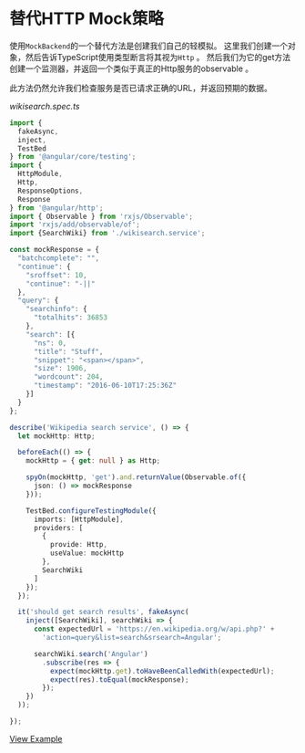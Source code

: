 # 替代HTTP Mock策略

使用`MockBackend`的一个替代方法是创建我们自己的轻模拟。 这里我们创建一个对象，然后告诉TypeScript使用类型断言将其视为`Http` 。 然后我们为它的get方法创建一个监测器，并返回一个类似于真正的Http服务的observable 。

此方法仍然允许我们检查服务是否已请求正确的URL，并返回预期的数据。

*wikisearch.spec.ts*

```typescript
import {
  fakeAsync,
  inject,
  TestBed
} from '@angular/core/testing';
import {
  HttpModule,
  Http,
  ResponseOptions,
  Response
} from '@angular/http';
import { Observable } from 'rxjs/Observable';
import 'rxjs/add/observable/of';
import {SearchWiki} from './wikisearch.service';

const mockResponse = {
  "batchcomplete": "",
  "continue": {
    "sroffset": 10,
    "continue": "-||"
  },
  "query": {
    "searchinfo": {
      "totalhits": 36853
    },
    "search": [{
      "ns": 0,
      "title": "Stuff",
      "snippet": "<span></span>",
      "size": 1906,
      "wordcount": 204,
      "timestamp": "2016-06-10T17:25:36Z"
    }]
  }
};

describe('Wikipedia search service', () => {
  let mockHttp: Http;

  beforeEach(() => {
    mockHttp = { get: null } as Http;

    spyOn(mockHttp, 'get').and.returnValue(Observable.of({
      json: () => mockResponse
    }));

    TestBed.configureTestingModule({
      imports: [HttpModule],
      providers: [
        {
          provide: Http,
          useValue: mockHttp
        },
        SearchWiki
      ]
    });
  });

  it('should get search results', fakeAsync(
    inject([SearchWiki], searchWiki => {
      const expectedUrl = 'https://en.wikipedia.org/w/api.php?' +
        'action=query&list=search&srsearch=Angular';

      searchWiki.search('Angular')
        .subscribe(res => {
          expect(mockHttp.get).toHaveBeenCalledWith(expectedUrl);
          expect(res).toEqual(mockResponse);
        });
    })
  ));

});
```

[View Example](http://plnkr.co/edit/eplM1SETfR51USVZLUlU?p=preview)